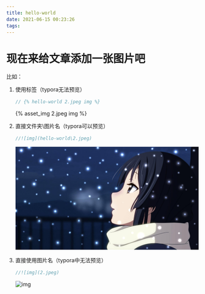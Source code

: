 ```yaml
---
title: hello-world
date: 2021-06-15 00:23:26
tags: 
---
```


# 现在来给文章添加一张图片吧

比如：

1. 使用标签（typora无法预览）

   ```java
   // {% hello-world 2.jpeg img %}
   ```
   {% asset_img 2.jpeg img %}

3. 直接文件夹\图片名（typora可以预览）

   ```java
   //![img](hello-world\2.jpeg)
   ```

   ![](hello-world\2.jpeg)

4. 直接使用图片名（typora中无法预览）

   ```java
   //![img](2.jpeg)
   ```

   ![img](2.jpeg)







